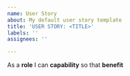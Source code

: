 ```yaml
---
name: User Story
about: My default user story template
title: 'USER STORY: <TITLE>'
labels: ''
assignees: ''

---
```


As a **role** I can **capability** so that **benefit**
